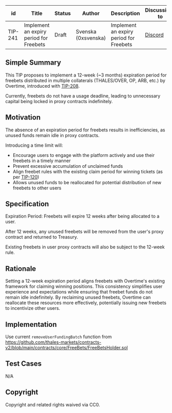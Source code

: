 | id      | Title | Status | Author | Description | Discussions to | Created |
| ----------- | ----------- | ----------- | ----------- | ----------- | ----------- | ----------- |
| TIP-241 | Implement an expiry period for Freebets | Draft | Svenska (0xsvenska) | Implement an expiry period for Freebets| [Discord](https://discord.gg/thales) | 2025-02-17

## Simple Summary
This TIP proposes to implement a 12-week (~3 months) expiration period for freebets distributed in multiple collaterals (THALES/OVER, OP, ARB, etc.) by Overtime, introduced with [TIP-208](https://github.com/thales-markets/thales-improvement-proposals/blob/main/TIPs/TIP-208.md). 

Currently, freebets do not have a usage deadline, leading to unnecessary capital being locked in proxy contracts indefinitely.

## Motivation
The absence of an expiration period for freebets results in inefficiencies, as unused funds remain idle in proxy contracts. 

Introducing a time limit will:
- Encourage users to engage with the platform actively and use their freebets in a timely manner
- Prevent excessive accumulation of unclaimed funds
- Align freebet rules with the existing claim period for winning tickets (as per [TIP-120](https://github.com/thales-markets/thales-improvement-proposals/blob/main/TIPs/TIP-120.md))
- Allows unused funds to be reallocated for potential distribution of new freebets to other users

## Specification
Expiration Period: Freebets will expire 12 weeks after being allocated to a user.

After 12 weeks, any unused freebets will be removed from the user's proxy contract and returned to Treasury.

Existing freebets in user proxy contracts will also be subject to the 12-week rule.

## Rationale
Setting a 12-week expiration period aligns freebets with Overtime's existing framework for claiming winning positions. 
This consistency simplifies user experience and expectations while ensuring that freebet funds do not remain idle indefinitely. 
By reclaiming unused freebets, Overtime can reallocate these resources more effectively, potentially issuing new freebets to incentivize other users.

## Implementation
Use current `removeUserFundingBatch` function from https://github.com/thales-markets/contracts-v2/blob/main/contracts/core/FreeBets/FreeBetsHolder.sol

## Test Cases
N/A

## Copyright
Copyright and related rights waived via CC0.
